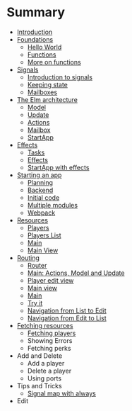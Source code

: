 # Summary

* [Introduction](README.md)
* [Foundations](foundations/cover.md)
   * [Hello World](foundations/hello.md)
   * [Functions](foundations/functions.md)
   * [More on functions](foundations/more_on_functions.md)
* [Signals](signals/cover.md)
   * [Introduction to signals](signals/introduction.md)
   * [Keeping state](signals/keeping_state.md)
   * [Mailboxes](signals/mailboxes.md)
* [The Elm architecture](elm_arch/cover.md)
   * [Model](elm_arch/model.md)
   * [Update](elm_arch/update.md)
   * [Actions](elm_arch/actions.md)
   * [Mailbox](elm_arch/mailbox.md)
   * [StartApp](elm_arch/startapp.md)
* [Effects](effects/cover.md)
   * [Tasks](effects/tasks.md)
   * [Effects](effects/effects.md)
   * [StartApp with effects](effects/startapp_with_effects.md)
* [Starting an app](building/cover.md)
   * [Planning](building/planning.md)
   * [Backend](building/backend.md)
   * [Initial code](building/initial_code.md)
   * [Multiple modules](building/multiple_modules.md)
   * [Webpack](building/webpack.md)
* [Resources](resources/cover.md)
   * [Players](resources/players.md)
   * [Players List](resources/players_list.md)
   * [Main](resources/main.md)
   * [Main View](resources/main_view.md)
* [Routing](routing/cover.md)
   * [Router](routing/router.md)
   * [Main: Actions, Model and Update](routing/main_actions.md)
   * [Player edit view](routing/player_edit_view.md)
   * [Main view](routing/main_view.md)
   * [Main](routing/main.md)
   * [Try it](routing/try_it.md)
   * [Navigation from List to Edit](routing/navigation_from_list_to_edit.md)
   * [Navigation from Edit to List](routing/navigation_from_edit_to_list.md)
* [Fetching resources](fetching_resources/cover.md)
   * [Fetching players](fetching_resources/fetching_players.md)
   * Showing Errors
   * Fetching perks
* Add and Delete
   * Add a player
   * Delete a player
   * Using ports
* Tips and Tricks
   * [Signal map with always](tips-tricks/signal_map_with_always.md)
* Edit

